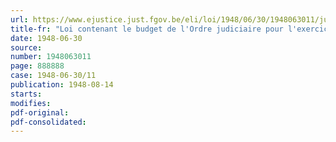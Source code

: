 ```yaml
---
url: https://www.ejustice.just.fgov.be/eli/loi/1948/06/30/1948063011/justel
title-fr: "Loi contenant le budget de l'Ordre judiciaire pour l'exercice 1948"
date: 1948-06-30
source:
number: 1948063011
page: 888888
case: 1948-06-30/11
publication: 1948-08-14
starts:
modifies:
pdf-original:
pdf-consolidated:
---
```


